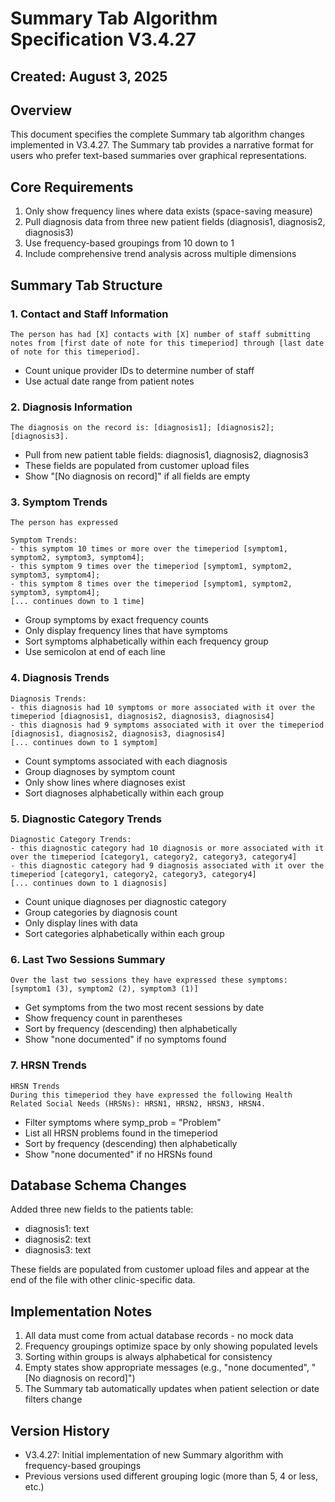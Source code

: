 # Summary Tab Algorithm Specification V3.4.27
## Created: August 3, 2025

## Overview
This document specifies the complete Summary tab algorithm changes implemented in V3.4.27. The Summary tab provides a narrative format for users who prefer text-based summaries over graphical representations.

## Core Requirements
1. Only show frequency lines where data exists (space-saving measure)
2. Pull diagnosis data from three new patient fields (diagnosis1, diagnosis2, diagnosis3)
3. Use frequency-based groupings from 10 down to 1
4. Include comprehensive trend analysis across multiple dimensions

## Summary Tab Structure

### 1. Contact and Staff Information
```
The person has had [X] contacts with [X] number of staff submitting notes from [first date of note for this timeperiod] through [last date of note for this timeperiod].
```
- Count unique provider IDs to determine number of staff
- Use actual date range from patient notes

### 2. Diagnosis Information
```
The diagnosis on the record is: [diagnosis1]; [diagnosis2]; [diagnosis3].
```
- Pull from new patient table fields: diagnosis1, diagnosis2, diagnosis3
- These fields are populated from customer upload files
- Show "[No diagnosis on record]" if all fields are empty

### 3. Symptom Trends
```
The person has expressed

Symptom Trends:
- this symptom 10 times or more over the timeperiod [symptom1, symptom2, symptom3, symptom4];
- this symptom 9 times over the timeperiod [symptom1, symptom2, symptom3, symptom4];
- this symptom 8 times over the timeperiod [symptom1, symptom2, symptom3, symptom4];
[... continues down to 1 time]
```
- Group symptoms by exact frequency counts
- Only display frequency lines that have symptoms
- Sort symptoms alphabetically within each frequency group
- Use semicolon at end of each line

### 4. Diagnosis Trends
```
Diagnosis Trends:
- this diagnosis had 10 symptoms or more associated with it over the timeperiod [diagnosis1, diagnosis2, diagnosis3, diagnosis4]
- this diagnosis had 9 symptoms associated with it over the timeperiod [diagnosis1, diagnosis2, diagnosis3, diagnosis4]
[... continues down to 1 symptom]
```
- Count symptoms associated with each diagnosis
- Group diagnoses by symptom count
- Only show lines where diagnoses exist
- Sort diagnoses alphabetically within each group

### 5. Diagnostic Category Trends
```
Diagnostic Category Trends:
- this diagnostic category had 10 diagnosis or more associated with it over the timeperiod [category1, category2, category3, category4]
- this diagnostic category had 9 diagnosis associated with it over the timeperiod [category1, category2, category3, category4]
[... continues down to 1 diagnosis]
```
- Count unique diagnoses per diagnostic category
- Group categories by diagnosis count
- Only display lines with data
- Sort categories alphabetically within each group

### 6. Last Two Sessions Summary
```
Over the last two sessions they have expressed these symptoms: [symptom1 (3), symptom2 (2), symptom3 (1)]
```
- Get symptoms from the two most recent sessions by date
- Show frequency count in parentheses
- Sort by frequency (descending) then alphabetically
- Show "none documented" if no symptoms found

### 7. HRSN Trends
```
HRSN Trends
During this timeperiod they have expressed the following Health Related Social Needs (HRSNs): HRSN1, HRSN2, HRSN3, HRSN4.
```
- Filter symptoms where symp_prob = "Problem"
- List all HRSN problems found in the timeperiod
- Sort by frequency (descending) then alphabetically
- Show "none documented" if no HRSNs found

## Database Schema Changes
Added three new fields to the patients table:
- diagnosis1: text
- diagnosis2: text  
- diagnosis3: text

These fields are populated from customer upload files and appear at the end of the file with other clinic-specific data.

## Implementation Notes
1. All data must come from actual database records - no mock data
2. Frequency groupings optimize space by only showing populated levels
3. Sorting within groups is always alphabetical for consistency
4. Empty states show appropriate messages (e.g., "none documented", "[No diagnosis on record]")
5. The Summary tab automatically updates when patient selection or date filters change

## Version History
- V3.4.27: Initial implementation of new Summary algorithm with frequency-based groupings
- Previous versions used different grouping logic (more than 5, 4 or less, etc.)